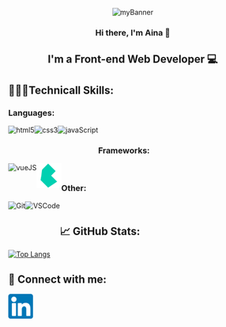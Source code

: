 <p align="center">
<img src="https://user-images.githubusercontent.com/32444061/201320058-e4d4a121-b091-4afa-8660-5ea0cf54386e.png" alt="myBanner">
</p>


<h3 align="center">
Hi there, I'm Aina 👋
</h3>

<h2 align="center">
I'm a Front-end Web Developer 💻
</h2>


## 👩🏽‍💻Technicall Skills:

### Languages: 

<img height="50" align="left" src="https://cdn-icons-png.flaticon.com/512/174/174854.png" alt="html5">

<img height="50" align="left" src="https://cdn-icons-png.flaticon.com/512/732/732190.png" alt="css3">

<img height="50" align="left" src="https://seeklogo.com/images/J/javascript-logo-8892AEFCAC-seeklogo.com.png" alt="javaScript">

<br> 

### Frameworks:

<img height="50" align="left" src="https://upload.wikimedia.org/wikipedia/commons/thumb/9/95/Vue.js_Logo_2.svg/1184px-Vue.js_Logo_2.svg.png" alt="vueJS">

<img height="50" align="left" src="https://raw.githubusercontent.com/github/explore/ad9cd7e959a88047c830c3a9cc4e9ffcf5e644f7/topics/bulma/bulma.png" alt="bulma">

<br>

### Other:

<img height="50" align="left" src="https://upload.wikimedia.org/wikipedia/commons/thumb/e/e0/Git-logo.svg/1280px-Git-logo.svg.png" alt="Git">

<img height="50" align="left" src="https://upload.wikimedia.org/wikipedia/commons/thumb/9/9a/Visual_Studio_Code_1.35_icon.svg/2048px-Visual_Studio_Code_1.35_icon.svg.png" alt="VSCode">

<br>

## 📈 GitHub Stats: 

[![Top Langs](https://github-readme-stats.vercel.app/api/top-langs/?username=ainallamas&layout=compact)](https://github.com/ainallamas)


## 💌 Connect with me:

<a href="https://www.linkedin.com/in/ainallamas/"><img align="left" height="50" src="./ImagesFolder/linkedin.png" alt="LinkedIn">

<br>

<!--
**ainallamas/ainallamas** is a ✨ _special_ ✨ repository because its `README.md` (this file) appears on your GitHub profile.

Here are some ideas to get you started:

- 🔭 I’m currently working on ...
- 🌱 I’m currently learning ...
- 👯 I’m looking to collaborate on ...
- 🤔 I’m looking for help with ...
- 💬 Ask me about ...
- 📫 How to reach me: ...
- 😄 Pronouns: ...
- ⚡ Fun fact: ...
-->
